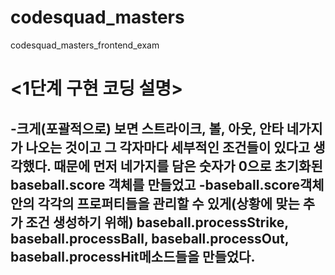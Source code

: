 # codesquad_masters
codesquad_masters_frontend_exam


# <1단계 구현 코딩 설명> #
  -크게(포괄적으로) 보면 스트라이크, 볼, 아웃, 안타 네가지가 나오는 것이고 그 각자마다 세부적인 조건들이 있다고 생각했다.
   때문에 먼저 네가지를 담은 숫자가 0으로 초기화된 baseball.score 객체를 만들었고 
  -baseball.score객체 안의 각각의 프로퍼티들을 관리할 수 있게(상황에 맞는 추가 조건 생성하기 위해)
   baseball.processStrike, baseball.processBall, baseball.processOut, baseball.processHit메소드들을 만들었다.
  -










<!-- # var baseball = {}
  일단 함수 메소드들을 담고 관리해줄 빈 부모객체 생성
# 부모객체 안에 baseball.score 객체 생성
        baseball.score = {
            strike : 0,
            ball : 0,
            out : 0,
            hit : 0
        }
        위 객체를 생성해서 나올수 있는 네가지 가능성을 담았다.
# baseball.getSign 메소드 생성
        변하는 숫자와 같이 보여야 할 sign을 출력할 수 있는 메소드 생성
 -->

